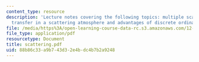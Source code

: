 ```yaml
---
content_type: resource
description: 'Lecture notes covering the following topics: multiple scattering, radiative
  transfer in a scattering atmosphere and advantages of discrete ordinate method.'
file: /media/https%3A/open-learning-course-data-rc.s3.amazonaws.com/12-815-atmospheric-radiation-fall-2006/88b86c33a9b743d32e4bdc4b7b2a9248_scattering.pdf
file_type: application/pdf
resourcetype: Document
title: scattering.pdf
uid: 88b86c33-a9b7-43d3-2e4b-dc4b7b2a9248
---
```

